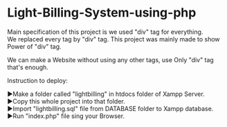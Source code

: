 # Light-Billing-System-using-php

Main specification of this project is we used "div" tag for everything.<br>
We replaced every tag by "div" tag. This project was mainly made to show Power of "div" tag.

We can make a Website without using any other tags, use Only "div" tag that's enough.

Instruction to deploy:

  ▶Make a folder called "lightbilling" in htdocs folder of Xampp Server.<br>
  ▶Copy this whole project into that folder.<br>
  ▶Import "lightbilling.sql" file from DATABASE folder to Xampp database.<br>
  ▶Run "index.php" file sing your Browser.<br>
